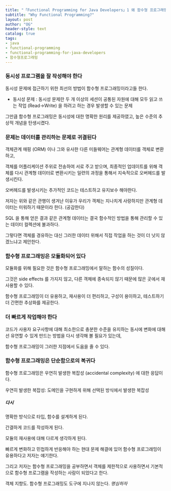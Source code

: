 ```yaml
---
title: "「Functional Programming for Java Developers」1 왜 함수형 프로그래밍을 배워야 하는가?"
subtitle: "Why Functional Programming?"
layout: post
author: "OG"
header-style: text
catalog: true
tags:
- java
- functional-programming
- functional-programming-for-java-developers
- 함수형프로그래밍
---
```


### 동시성 프로그램을 잘 작성해야 한다
동시성 문제에 접근하기 위한 최선의 방법이 함수형 프로그래밍이라고들 한다.

* 동시성 문제 : 동시성 문제란 두 개 이상의 세션이 공통된 자원에 대해 모두 읽고 쓰는 작업 (Read→Write) 을 하려고 하는 경우 발생할 수 있는 문제

그만큼 함수형 프로그래밍은 동시성에 대한 명확한 원리를 제공하였고, 높은 수준의 추상적 개념을 탄생시켰다.


### 문제는 데이터를 관리하는 문제로 귀결된다

객체관계 매핑 (ORM) 이나 그와 유사한 다른 미들웨어는 관계형 데이터를 객체로 변환하고,

객체를 어플리케이션 주위로 전송하여 서로 주고 받으며, 최종적인 업데이트를 위해 객체를 다시 관계형 데이터로 변환시키는 일련의 과정을 통해서 지속적으로 오버헤드를 발생시킨다.

오버헤드를 발생시키는 추가적인 코드는 테스트하고 유지보수 해야한다.

저자는 위와 같은 관행이 생겨난 이유가 우리가 객체는 지나치게 사랑하지만 관계형 데이터는 미워하기 때문이라 한다. (공감한다)

SQL 을 통해 얻은 결과 같은 관계형 데이터는 결국 함수적인 방법을 통해 관리할 수 있는 데이터 컬렉션에 불과하다.

그렇다면 객체를 경유하는 대신 그러한 데이터 위해서 직접 작업을 하는 것이 더 낫지 않겠느냐고 제안한다.


### 함수형 프로그래밍은 모듈화되어 있다

모듈화를 위해 필요한 것은 함수형 프로그래밍에서 말하는 함수의 성질이다.

그것은 side effects 를 가지지 않고, 다른 객체에 종속되지 않기 때문에 많은 곳에서 재사용할 수 있다.

함수형 프로그래밍이 더 유용하고, 재사용이 더 편리하고, 구성이 용이하고, 테스트하기 더 간편한 추상화를 제공한다.


### 더 빠르게 작업해야 한다

코드가 사용자 요구사항에 대해 최소한으로 충분한 수준을 유지하는 동시에 변화에 대해선 유연할 수 있게 만드는 방법을 다시 생각해 볼 필요가 있는데,

함수형 프로그래밍이 그러한 지점에서 도움을 줄 수 있다.


### 함수형 프로그래밍은 단순함으로의 복귀다

함수형 프로그래밍은 우연히 발생한 복잡성 (accidental complexity) 에 대한 응답이다.

우연히 발생한 복잡성: 도메인을 구현하게 위해 선택된 방식에서 발생한 복잡성


##### 다시

명확한 방식으로 타입, 함수를 설계하게 된다.

간결하게 코드를 작성하게 된다.

모듈의 재사용에 대해 다르게 생각하게 된다.

빠르게 변화하고 민첩하게 반응해야 하는 현대 문제 해결에 있어 함수형 프로그래밍이 유용하다고 저자는 얘기한다.

그리고 저자는 함수형 프로그래밍을 공부하면서 객체를 제한적으로 사용하면서 기본적으로 함수형 프로그램을 작성하는 사람이 되었다고 한다.

객체 지향도. 함수형 프로그래밍도 도구에 지나지 않는다. *명심하자*

